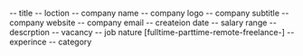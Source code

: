 -- title
-- loction
-- company name
-- company logo
-- company subtitle
-- company website
-- company email
-- createion date
-- salary range
-- descrption
-- vacancy
-- job nature [fulltime-parttime-remote-freelance-]
-- experince
-- category